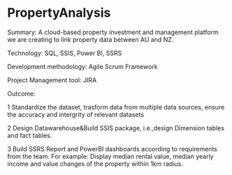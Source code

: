 # PropertyAnalysis

Summary:
A cloud-based property investment and management platform we are creating to link property data between AU and NZ.

Technology: SQL, SSIS, Power BI, SSRS

Development methodology: Agile Scrum Framework

Project Management tool: JIRA

Outcome:

1 Standardize the dataset, trasform data from multiple data sources, ensure the accuracy and intergrity of relevant datasets

2 Design Datawarehouse&Build SSIS package, i.e.,design Dimension tables and fact tables.

3 Build SSRS Report and PowerBI dashboards according to requirements from the team.
For example:
Display median rental value, median yearly income and value changes of the property within 1km radius.
